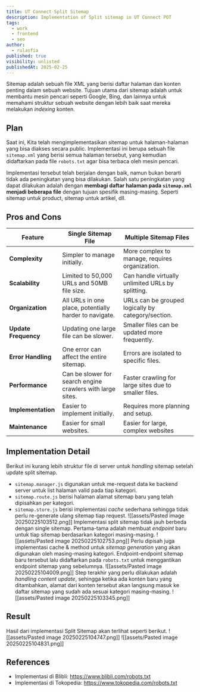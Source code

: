```yaml
---
title: UT Connect Split Sitemap
description: Implementation of Split sitemap in UT Connect POT
tags:
  - work
  - frontend
  - seo
author:
  - rulasfia
published: true
visibility: unlisted
publishedAt: 2025-02-25
---
```

Sitemap adalah sebuah file XML yang berisi daftar halaman dan konten penting dalam sebuah website. Tujuan utama dari sitemap adalah untuk membantu mesin pencari seperti Google, Bing, dan lainnya untuk memahami struktur sebuah website dengan lebih baik saat mereka melakukan *indexing* konten.
## Plan
Saat ini, Kita telah mengimplementasikan sitemap untuk halaman-halaman yang bisa diakses secara public. Implementasi ini berupa sebuah file `sitemap.xml` yang berisi semua halaman tersebut, yang kemudian didaftarkan pada file `robots.txt` agar bisa terbaca oleh mesin pencari.

Implementasi tersebut telah berjalan dengan baik, namun bukan berarti tidak ada peningkatan yang bisa dilakukan. Salah satu peningkatan yang dapat dilakukan adalah dengan **membagi daftar halaman pada `sitemap.xml` menjadi beberapa file** dengan tujuan spesifik masing-masing. Seperti sitemap untuk product, sitemap untuk artikel, dll.
## Pros and Cons
| Feature              | Single Sitemap File                                        | Multiple Sitemap Files                                |
| -------------------- | ---------------------------------------------------------- | ----------------------------------------------------- |
| **Complexity**       | Simpler to manage initially.                               | More complex to manage, requires organization.        |
| **Scalability**      | Limited to 50,000 URLs and 50MB file size.                 | Can handle virtually unlimited URLs by splitting.     |
| **Organization**     | All URLs in one place, potentially harder to navigate.     | URLs can be grouped logically by category/section.    |
| **Update Frequency** | Updating one large file can be slower.                     | Smaller files can be updated more frequently.         |
| **Error Handling**   | One error can affect the entire sitemap.                   | Errors are isolated to specific files.                |
| **Performance**      | Can be slower for search engine crawlers with large sites. | Faster crawling for large sites due to smaller files. |
| **Implementation**   | Easier to implement initially.                             | Requires more planning and setup.                     |
| **Maintenance**      | Easier for small websites.                                 | Easier for large, complex websites                    |
## Implementation Detail
Berikut ini kurang lebih struktur file di server untuk *handling* sitemap setelah update split sitemap. 
- `sitemap.manager.js` digunakan untuk me-request data ke backend server untuk list halaman valid pada tiap kategori. 
- `sitemap.route.js` berisi halaman alamat sitemap baru yang telah dipisahkan per kategori. 
- `sitemap.store.js` berisi implementasi *cache* sederhana sehingga tidak perlu re-generate ulang sitemap tiap request.
![[assets/Pasted image 20250225103512.png]]
Implementasi split sitemap tidak jauh berbeda dengan single sitemap. Pertama-tama adalah membuat *endpoint* baru untuk tiap sitemap berdasarkan kategori masing-masing.
![[assets/Pasted image 20250225102753.png]]
Perlu dipisah juga implementasi cache & method untuk *sitemap generation* yang akan digunakan oleh masing-masing kategori. Endpoint-endpoint sitemap baru tersebut lalu didaftarkan pada `robots.txt` untuk menggantikan endpoint sitemap yang sebelumnya.
![[assets/Pasted image 20250225104009.png]]
Step terakhir yang perlu dilakukan adalah *handling content update*, sehingga ketika ada konten baru yang ditambahkan, alamat dari konten tersebut akan langsung masuk ke daftar sitemap yang sudah ada sesuai kategori masing-masing.
![[assets/Pasted image 20250225103345.png]]
## Result
Hasil dari implementasi Split Sitemap akan terlihat seperti berikut.
![[assets/Pasted image 20250225104747.png]]
![[assets/Pasted image 20250225104831.png]]
## References
- Implementasi di Blibli: https://www.blibli.com/robots.txt
- Implementasi di Tokopedia: https://www.tokopedia.com/robots.txt
